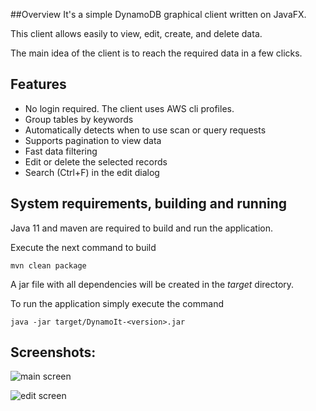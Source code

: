 ##Overview
It's a simple DynamoDB graphical client written on JavaFX.

This client allows easily to view, edit, create, and delete data.

The main idea of the client is to reach the required data in a few clicks.

## Features
 * No login required. The client uses AWS cli profiles.
 * Group tables by keywords
 * Automatically detects when to use scan or query requests
 * Supports pagination to view data
 * Fast data filtering
 * Edit or delete the selected records
 * Search (Ctrl+F) in the edit dialog 

## System requirements, building and running
Java 11 and maven are required to build and run the application.

Execute the next command to build
```
mvn clean package
```
A jar file with all dependencies will be created in the _target_ directory.

To run the application simply execute the command
```
java -jar target/DynamoIt-<version>.jar 
```

## Screenshots:
![main screen](./images/main_screen.png)

![edit screen](./images/edit_screen.png)

